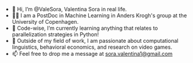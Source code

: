 - 👋 Hi, I’m @ValeSora, Valentina Sora in real life.
- 👩‍💻 I am a PostDoc in Machine Learning in Anders Krogh's group at the University of Copenhagen.
- 🌱 Code-wise, I’m currently learning anything that relates to parallelization strategies in Python!
- 👀 Outside of my field of work, I am passionate about computational linguistics, behavioral economics, and research on video games. 
- 📫 Feel free to drop me a message at sora.valentina1@gmail.com

<!---
ValeSora/ValeSora is a ✨ special ✨ repository because its `README.md` (this file) appears on your GitHub profile.
You can click the Preview link to take a look at your changes.
--->
